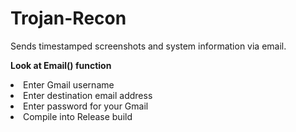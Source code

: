 # Trojan-Recon
Sends timestamped screenshots and system information via email.

<b> Look at Email() function</b>
<li> Enter Gmail username</li>
<li> Enter destination email address</li>
<li> Enter password for your Gmail</li>

<li> Compile into Release build</li>
